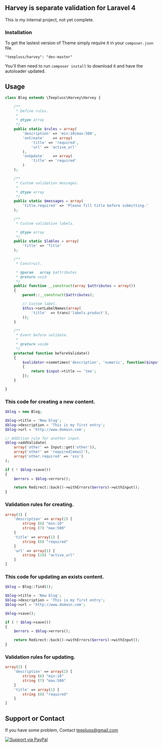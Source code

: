## Harvey is separate validation for Laravel 4

This is my internal project, not yet complete.

### Installation

To get the lastest version of Theme simply require it in your `composer.json` file.

~~~
"teepluss/harvey": "dev-master"
~~~

You'll then need to run `composer install` to download it and have the autoloader updated.

## Usage

~~~php
class Blog extends \Teepluss\Harvey\Harvey {

    /**
     * Define rules.
     *
     * @type array
     */
    public static $rules = array(
        'description' => 'min:10|max:500',
        'onCreate'    => array(
            'title' => 'required',
            'url' => 'active_url'
        ),
        'onUpdate'    => array(
            'title' => 'required'
        )
    );

    /**
     * Custom validation messages.
     *
     * @type array
     */
    public static $messages = array(
        'title.required' => 'Please fill title before submitting.'
    );

    /**
     * Custom validation labels.

     * @type array
     */
    public static $lables = array(
        'title' => 'Title'
    );

    /**
     * Construct.

     * @param   array $attributes
     * @return void
     */
    public function __construct(array $attributes = array())
    {
        parent::__construct($attributes);

        // Custom label.
        $this->setLabelNames(array(
            'title'  => trans('labels.product'),
        ));
    }

    /**
     * Event before validate.
     *
     * @return voide
     */
    protected function beforeValidate()
    {
        $validator->sometimes('description', 'numeric', function($input)
        {
            return $input->title == 'tee';
        });
    }

}
~~~

### This code for creating a new content.

~~~php
$blog = new Blog;

$blog->title = 'New blog';
$blog->description = 'This is my first entry';
$blog->url = 'http://www.domain.com';

// Addition rule for another input.
$blog->addValidate(
    array('other' => Input::get('other')),
    array('other' => 'required|email'),
    array('other.required' => 'sss')
);

if ( ! $blog->save())
{
    $errors = $blog->errors();

    return Redirect::back()->withErrors($errors)->withInput();
}
~~~

### Validation rules for creating.

~~~php
array(3) [
    'description' => array(2) [
        string (6) "min:10"
        string (7) "max:500"
    ]
    'title' => array(1) [
        string (8) "required"
    ]
    'url' => array(1) [
        string (10) "active_url"
    ]
]
~~~

### This code for updating an exists content.

~~~php
$blog = Blog::find(1);

$blog->title = 'New blog';
$blog->description = 'This is my first entry';
$blog->url = 'http://www.domain.com';

$blog->save();

if ( ! $blog->save())
{
    $errors = $blog->errors();

    return Redirect::back()->withErrors($errors)->withInput();
}
~~~

### Validation rules for updating.

~~~php
array(2) [
    'description' => array(2) [
        string (6) "min:10"
        string (7) "max:500"
    ]
    'title' => array(1) [
        string (8) "required"
    ]
]
~~~

## Support or Contact

If you have some problem, Contact teepluss@gmail.com


[![Support via PayPal](https://rawgithub.com/chris---/Donation-Badges/master/paypal.jpeg)](https://www.paypal.com/cgi-bin/webscr?cmd=_s-xclick&hosted_button_id=9GEC8J7FAG6JA)